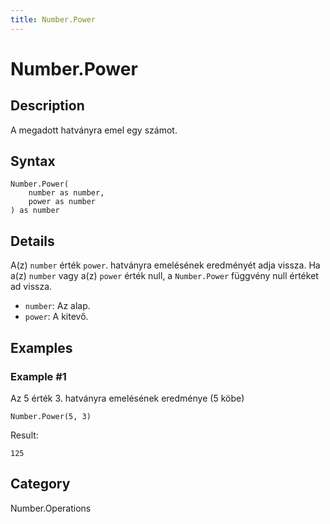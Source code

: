 ```yaml
---
title: Number.Power
---
```


# Number.Power


## Description

A megadott hatványra emel egy számot.


## Syntax

```powerquery
Number.Power(
    number as number,
    power as number
) as number
```


## Details

A(z) <code>number</code> érték <code>power</code>. hatványra emelésének eredményét adja vissza.    Ha a(z) <code>number</code> vagy a(z) <code>power</code> érték null, a <code>Number.Power</code> függvény null értéket ad vissza.      <ul>        <li><code>number</code>: Az alap.</li>        <li><code>power</code>: A kitevő.</li>      </ul>


## Examples

### Example #1 
Az 5 érték 3. hatványra emelésének eredménye (5 köbe)
```powerquery
Number.Power(5, 3)
```

Result: 
```powerquery
125
```




## Category
Number.Operations
